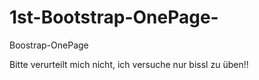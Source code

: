 # 1st-Bootstrap-OnePage-
Boostrap-OnePage

Bitte verurteilt mich nicht, ich versuche nur bissl zu üben!!
